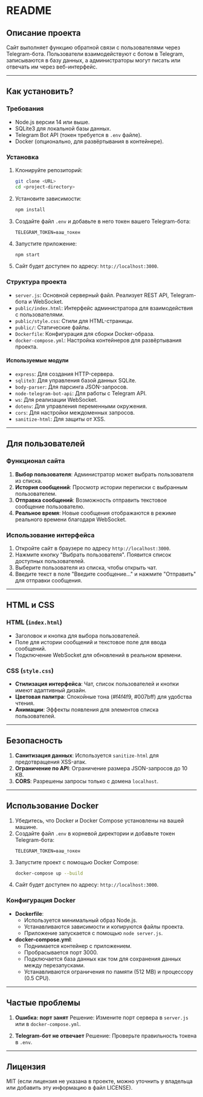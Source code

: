 # README

## Описание проекта
Сайт выполняет функцию обратной связи с пользователями через Telegram-бота. Пользователи взаимодействуют с ботом в Telegram, записываются в базу данных, а администраторы могут писать или отвечать им через веб-интерфейс.

---

## Как установить?

### Требования
- Node.js версии 14 или выше.
- SQLite3 для локальной базы данных.
- Telegram Bot API (токен требуется в `.env` файле).
- Docker (опционально, для развёртывания в контейнере).

### Установка
1. Клонируйте репозиторий:
   ```bash
   git clone <URL>
   cd <project-directory>
   ```
2. Установите зависимости:
   ```bash
   npm install
   ```
3. Создайте файл `.env` и добавьте в него токен вашего Telegram-бота:
   ```env
   TELEGRAM_TOKEN=ваш_токен
   ```
4. Запустите приложение:
   ```bash
   npm start
   ```
5. Сайт будет доступен по адресу: `http://localhost:3000`.

### Структура проекта
- `server.js`: Основной серверный файл. Реализует REST API, Telegram-бота и WebSocket.
- `public/index.html`: Интерфейс администратора для взаимодействия с пользователями.
- `public/style.css`: Стили для HTML-страницы.
- `public/`: Статические файлы.
- `Dockerfile`: Конфигурация для сборки Docker-образа.
- `docker-compose.yml`: Настройка контейнеров для развёртывания проекта.

#### Используемые модули
- `express`: Для создания HTTP-сервера.
- `sqlite3`: Для управления базой данных SQLite.
- `body-parser`: Для парсинга JSON-запросов.
- `node-telegram-bot-api`: Для работы с Telegram API.
- `ws`: Для реализации WebSocket.
- `dotenv`: Для управления переменными окружения.
- `cors`: Для настройки междоменных запросов.
- `sanitize-html`: Для защиты от XSS.

---

## Для пользователей

### Функционал сайта
1. **Выбор пользователя**: Администратор может выбрать пользователя из списка.
2. **История сообщений**: Просмотр истории переписки с выбранным пользователем.
3. **Отправка сообщений**: Возможность отправить текстовое сообщение пользователю.
4. **Реальное время**: Новые сообщения отображаются в режиме реального времени благодаря WebSocket.

### Использование интерфейса
1. Откройте сайт в браузере по адресу `http://localhost:3000`.
2. Нажмите кнопку "Выбрать пользователя". Появится список доступных пользователей.
3. Выберите пользователя из списка, чтобы открыть чат.
4. Введите текст в поле "Введите сообщение..." и нажмите "Отправить" для отправки сообщения.

---

## HTML и CSS

### HTML (`index.html`)
- Заголовок и кнопка для выбора пользователей.
- Поле для истории сообщений и текстовое поле для ввода сообщений.
- Подключение WebSocket для обновлений в реальном времени.

### CSS (`style.css`)
- **Стилизация интерфейса**: Чат, список пользователей и кнопки имеют адаптивный дизайн.
- **Цветовая палитра**: Спокойные тона (#f4f4f9, #007bff) для удобства чтения.
- **Анимации**: Эффекты появления для элементов списка пользователей.

---

## Безопасность
1. **Санитизация данных**: Используется `sanitize-html` для предотвращения XSS-атак.
2. **Ограничение по API**: Ограничение размера JSON-запросов до 10 KB.
3. **CORS**: Разрешены запросы только с домена `localhost`.

---

## Использование Docker
1. Убедитесь, что Docker и Docker Compose установлены на вашей машине.
2. Создайте файл `.env` в корневой директории и добавьте токен Telegram-бота:
   ```env
   TELEGRAM_TOKEN=ваш_токен
   ```
3. Запустите проект с помощью Docker Compose:
   ```bash
   docker-compose up --build
   ```
4. Сайт будет доступен по адресу: `http://localhost:3000`.

### Конфигурация Docker
- **Dockerfile**:
  - Используется минимальный образ Node.js.
  - Устанавливаются зависимости и копируются файлы проекта.
  - Приложение запускается с помощью `node server.js`.
- **docker-compose.yml**:
  - Поднимается контейнер с приложением.
  - Пробрасывается порт 3000.
  - Подключается база данных как том для сохранения данных между перезапусками.
  - Устанавливаются ограничения по памяти (512 MB) и процессору (0.5 CPU).

---

## Частые проблемы
1. **Ошибка: порт занят**
   Решение: Измените порт сервера в `server.js` или в `docker-compose.yml`.

2. **Telegram-бот не отвечает**
   Решение: Проверьте правильность токена в `.env`.

---

## Лицензия
MIT (если лицензия не указана в проекте, можно уточнить у владельца или добавить эту информацию в файл LICENSE).

